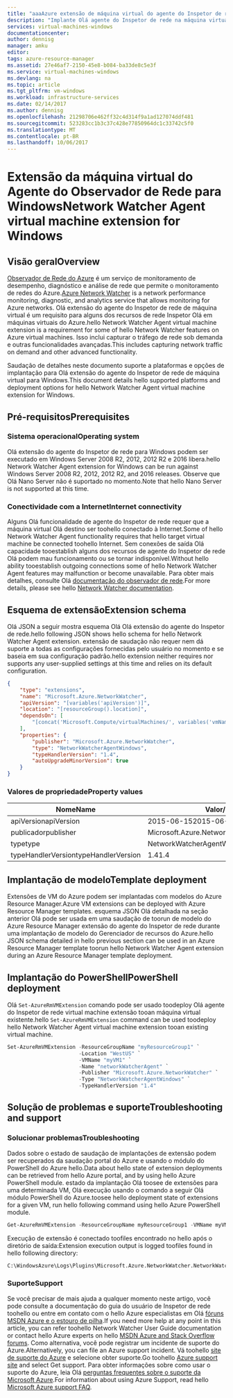 ```yaml
---
title: "aaaAzure extensão de máquina virtual do agente do Inspetor de rede para Windows | Microsoft Docs"
description: "Implante Olá agente do Inspetor de rede na máquina virtual do Windows usando uma extensão de máquina virtual."
services: virtual-machines-windows
documentationcenter: 
author: dennisg
manager: amku
editor: 
tags: azure-resource-manager
ms.assetid: 27e46af7-2150-45e8-b084-ba33de8c5e3f
ms.service: virtual-machines-windows
ms.devlang: na
ms.topic: article
ms.tgt_pltfrm: vm-windows
ms.workload: infrastructure-services
ms.date: 02/14/2017
ms.author: dennisg
ms.openlocfilehash: 21298706e462ff32c4d314f9a1ad127074ddf481
ms.sourcegitcommit: 523283cc1b3c37c428e77850964dc1c33742c5f0
ms.translationtype: MT
ms.contentlocale: pt-BR
ms.lasthandoff: 10/06/2017
---
```

# <a name="network-watcher-agent-virtual-machine-extension-for-windows"></a><span data-ttu-id="08551-103">Extensão da máquina virtual do Agente do Observador de Rede para Windows</span><span class="sxs-lookup"><span data-stu-id="08551-103">Network Watcher Agent virtual machine extension for Windows</span></span>

## <a name="overview"></a><span data-ttu-id="08551-104">Visão geral</span><span class="sxs-lookup"><span data-stu-id="08551-104">Overview</span></span>

<span data-ttu-id="08551-105">[Observador de Rede do Azure](https://review.docs.microsoft.com/en-us/azure/network-watcher/) é um serviço de monitoramento de desempenho, diagnóstico e análise de rede que permite o monitoramento de redes do Azure.</span><span class="sxs-lookup"><span data-stu-id="08551-105">[Azure Network Watcher](https://review.docs.microsoft.com/en-us/azure/network-watcher/) is a network performance monitoring, diagnostic, and analytics service that allows monitoring for Azure networks.</span></span> <span data-ttu-id="08551-106">Olá extensão do agente do Inspetor de rede de máquina virtual é um requisito para alguns dos recursos de rede Inspetor Olá em máquinas virtuais do Azure.</span><span class="sxs-lookup"><span data-stu-id="08551-106">hello Network Watcher Agent virtual machine extension is a requirement for some of hello Network Watcher features on Azure virtual machines.</span></span> <span data-ttu-id="08551-107">Isso inclui capturar o tráfego de rede sob demanda e outras funcionalidades avançadas.</span><span class="sxs-lookup"><span data-stu-id="08551-107">This includes capturing network traffic on demand and other advanced functionality.</span></span>

<span data-ttu-id="08551-108">Saudação de detalhes neste documento suporte a plataformas e opções de implantação para Olá extensão do agente do Inspetor de rede de máquina virtual para Windows.</span><span class="sxs-lookup"><span data-stu-id="08551-108">This document details hello supported platforms and deployment options for hello Network Watcher Agent virtual machine extension for Windows.</span></span>

## <a name="prerequisites"></a><span data-ttu-id="08551-109">Pré-requisitos</span><span class="sxs-lookup"><span data-stu-id="08551-109">Prerequisites</span></span>

### <a name="operating-system"></a><span data-ttu-id="08551-110">Sistema operacional</span><span class="sxs-lookup"><span data-stu-id="08551-110">Operating system</span></span>

<span data-ttu-id="08551-111">Olá extensão do agente do Inspetor de rede para Windows podem ser executado em Windows Server 2008 R2, 2012, 2012 R2 e 2016 libera.</span><span class="sxs-lookup"><span data-stu-id="08551-111">hello Network Watcher Agent extension for Windows can be run against Windows Server 2008 R2, 2012, 2012 R2, and 2016 releases.</span></span> <span data-ttu-id="08551-112">Observe que Olá Nano Server não é suportado no momento.</span><span class="sxs-lookup"><span data-stu-id="08551-112">Note that hello Nano Server is not supported at this time.</span></span>

### <a name="internet-connectivity"></a><span data-ttu-id="08551-113">Conectividade com a Internet</span><span class="sxs-lookup"><span data-stu-id="08551-113">Internet connectivity</span></span>

<span data-ttu-id="08551-114">Alguns Olá funcionalidade de agente do Inspetor de rede requer que a máquina virtual Olá destino ser toohello conectado à Internet.</span><span class="sxs-lookup"><span data-stu-id="08551-114">Some of hello Network Watcher Agent functionality requires that hello target virtual machine be connected toohello Internet.</span></span> <span data-ttu-id="08551-115">Sem conexões de saída Olá capacidade tooestablish alguns dos recursos de agente do Inspetor de rede Olá podem mau funcionamento ou se tornar indisponível.</span><span class="sxs-lookup"><span data-stu-id="08551-115">Without hello ability tooestablish outgoing connections some of hello Network Watcher Agent features may malfunction or become unavailable.</span></span> <span data-ttu-id="08551-116">Para obter mais detalhes, consulte Olá [documentação do observador de rede](../../network-watcher/network-watcher-monitoring-overview.md).</span><span class="sxs-lookup"><span data-stu-id="08551-116">For more details, please see hello [Network Watcher documentation](../../network-watcher/network-watcher-monitoring-overview.md).</span></span>

## <a name="extension-schema"></a><span data-ttu-id="08551-117">Esquema de extensão</span><span class="sxs-lookup"><span data-stu-id="08551-117">Extension schema</span></span>

<span data-ttu-id="08551-118">Olá JSON a seguir mostra esquema Olá Olá extensão do agente do Inspetor de rede.</span><span class="sxs-lookup"><span data-stu-id="08551-118">hello following JSON shows hello schema for hello Network Watcher Agent extension.</span></span> <span data-ttu-id="08551-119">extensão de saudação não requer nem dá suporte a todas as configurações fornecidas pelo usuário no momento e se baseia em sua configuração padrão.</span><span class="sxs-lookup"><span data-stu-id="08551-119">hello extension neither requires nor supports any user-supplied settings at this time and relies on its default configuration.</span></span>

```json
{
    "type": "extensions",
    "name": "Microsoft.Azure.NetworkWatcher",
    "apiVersion": "[variables('apiVersion')]",
    "location": "[resourceGroup().location]",
    "dependsOn": [
        "[concat('Microsoft.Compute/virtualMachines/', variables('vmName'))]"
    ],
    "properties": {
        "publisher": "Microsoft.Azure.NetworkWatcher",
        "type": "NetworkWatcherAgentWindows",
        "typeHandlerVersion": "1.4",
        "autoUpgradeMinorVersion": true
    }
}
```

### <a name="property-values"></a><span data-ttu-id="08551-120">Valores de propriedade</span><span class="sxs-lookup"><span data-stu-id="08551-120">Property values</span></span>

| <span data-ttu-id="08551-121">Nome</span><span class="sxs-lookup"><span data-stu-id="08551-121">Name</span></span> | <span data-ttu-id="08551-122">Valor/Exemplo</span><span class="sxs-lookup"><span data-stu-id="08551-122">Value / Example</span></span> |
| ---- | ---- |
| <span data-ttu-id="08551-123">apiVersion</span><span class="sxs-lookup"><span data-stu-id="08551-123">apiVersion</span></span> | <span data-ttu-id="08551-124">2015-06-15</span><span class="sxs-lookup"><span data-stu-id="08551-124">2015-06-15</span></span> |
| <span data-ttu-id="08551-125">publicador</span><span class="sxs-lookup"><span data-stu-id="08551-125">publisher</span></span> | <span data-ttu-id="08551-126">Microsoft.Azure.NetworkWatcher</span><span class="sxs-lookup"><span data-stu-id="08551-126">Microsoft.Azure.NetworkWatcher</span></span> |
| <span data-ttu-id="08551-127">type</span><span class="sxs-lookup"><span data-stu-id="08551-127">type</span></span> | <span data-ttu-id="08551-128">NetworkWatcherAgentWindows</span><span class="sxs-lookup"><span data-stu-id="08551-128">NetworkWatcherAgentWindows</span></span> |
| <span data-ttu-id="08551-129">typeHandlerVersion</span><span class="sxs-lookup"><span data-stu-id="08551-129">typeHandlerVersion</span></span> | <span data-ttu-id="08551-130">1.4</span><span class="sxs-lookup"><span data-stu-id="08551-130">1.4</span></span> |


## <a name="template-deployment"></a><span data-ttu-id="08551-131">Implantação de modelo</span><span class="sxs-lookup"><span data-stu-id="08551-131">Template deployment</span></span>

<span data-ttu-id="08551-132">Extensões de VM do Azure podem ser implantadas com modelos do Azure Resource Manager.</span><span class="sxs-lookup"><span data-stu-id="08551-132">Azure VM extensions can be deployed with Azure Resource Manager templates.</span></span> <span data-ttu-id="08551-133">esquema JSON Olá detalhada na seção anterior Olá pode ser usada em uma saudação de toorun de modelo do Azure Resource Manager extensão do agente do Inspetor de rede durante uma implantação de modelo do Gerenciador de recursos do Azure.</span><span class="sxs-lookup"><span data-stu-id="08551-133">hello JSON schema detailed in hello previous section can be used in an Azure Resource Manager template toorun hello Network Watcher Agent extension during an Azure Resource Manager template deployment.</span></span>

## <a name="powershell-deployment"></a><span data-ttu-id="08551-134">Implantação do PowerShell</span><span class="sxs-lookup"><span data-stu-id="08551-134">PowerShell deployment</span></span>

<span data-ttu-id="08551-135">Olá `Set-AzureRmVMExtension` comando pode ser usado toodeploy Olá agente do Inspetor de rede virtual machine extensão tooan máquina virtual existente.</span><span class="sxs-lookup"><span data-stu-id="08551-135">hello `Set-AzureRmVMExtension` command can be used toodeploy hello Network Watcher Agent virtual machine extension tooan existing virtual machine.</span></span>

```powershell
Set-AzureRmVMExtension -ResourceGroupName "myResourceGroup1" `
                       -Location "WestUS" `
                       -VMName "myVM1" `
                       -Name "networkWatcherAgent" `
                       -Publisher "Microsoft.Azure.NetworkWatcher" `
                       -Type "NetworkWatcherAgentWindows" `
                       -TypeHandlerVersion "1.4"
```

## <a name="troubleshooting-and-support"></a><span data-ttu-id="08551-136">Solução de problemas e suporte</span><span class="sxs-lookup"><span data-stu-id="08551-136">Troubleshooting and support</span></span>

### <a name="troubleshooting"></a><span data-ttu-id="08551-137">Solucionar problemas</span><span class="sxs-lookup"><span data-stu-id="08551-137">Troubleshooting</span></span>

<span data-ttu-id="08551-138">Dados sobre o estado de saudação de implantações de extensão podem ser recuperados da saudação portal do Azure e usando o módulo do PowerShell do Azure hello.</span><span class="sxs-lookup"><span data-stu-id="08551-138">Data about hello state of extension deployments can be retrieved from hello Azure portal, and by using hello Azure PowerShell module.</span></span> <span data-ttu-id="08551-139">estado da implantação Olá toosee de extensões para uma determinada VM, Olá execução usando o comando a seguir Olá módulo PowerShell do Azure.</span><span class="sxs-lookup"><span data-stu-id="08551-139">toosee hello deployment state of extensions for a given VM, run hello following command using hello Azure PowerShell module.</span></span>

```powershell
Get-AzureRmVMExtension -ResourceGroupName myResourceGroup1 -VMName myVM1 -Name networkWatcherAgent
```

<span data-ttu-id="08551-140">Execução de extensão é conectado toofiles encontrado no hello após o diretório de saída:</span><span class="sxs-lookup"><span data-stu-id="08551-140">Extension execution output is logged toofiles found in hello following directory:</span></span>

```cmd
C:\WindowsAzure\Logs\Plugins\Microsoft.Azure.NetworkWatcher.NetworkWatcherAgentWindows\
```

### <a name="support"></a><span data-ttu-id="08551-141">Suporte</span><span class="sxs-lookup"><span data-stu-id="08551-141">Support</span></span>

<span data-ttu-id="08551-142">Se você precisar de mais ajuda a qualquer momento neste artigo, você pode consulte a documentação do guia do usuário de Inspetor de rede toohello ou entre em contato com o hello Azure especialistas em Olá [fóruns MSDN Azure e o estouro de pilha](https://azure.microsoft.com/en-us/support/forums/).</span><span class="sxs-lookup"><span data-stu-id="08551-142">If you need more help at any point in this article, you can refer toohello Network Watcher User Guide documentation or contact hello Azure experts on hello [MSDN Azure and Stack Overflow forums](https://azure.microsoft.com/en-us/support/forums/).</span></span> <span data-ttu-id="08551-143">Como alternativa, você pode registrar um incidente de suporte do Azure.</span><span class="sxs-lookup"><span data-stu-id="08551-143">Alternatively, you can file an Azure support incident.</span></span> <span data-ttu-id="08551-144">Vá toohello [site de suporte do Azure](https://azure.microsoft.com/en-us/support/options/) e selecione obter suporte.</span><span class="sxs-lookup"><span data-stu-id="08551-144">Go toohello [Azure support site](https://azure.microsoft.com/en-us/support/options/) and select Get support.</span></span> <span data-ttu-id="08551-145">Para obter informações sobre como usar o suporte do Azure, leia Olá [perguntas frequentes sobre o suporte da Microsoft Azure](https://azure.microsoft.com/en-us/support/faq/).</span><span class="sxs-lookup"><span data-stu-id="08551-145">For information about using Azure Support, read hello [Microsoft Azure support FAQ](https://azure.microsoft.com/en-us/support/faq/).</span></span>
